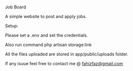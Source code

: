 Job Board

A simple website to post and apply jobs.

Setup:

Please set a .env and set the credentials.

Also run command php artisan storage:link

All the files uploaded are stored in app/public/uploads folder.

If any isuue feel free to contact me @ fahizfaz@gmail.com
